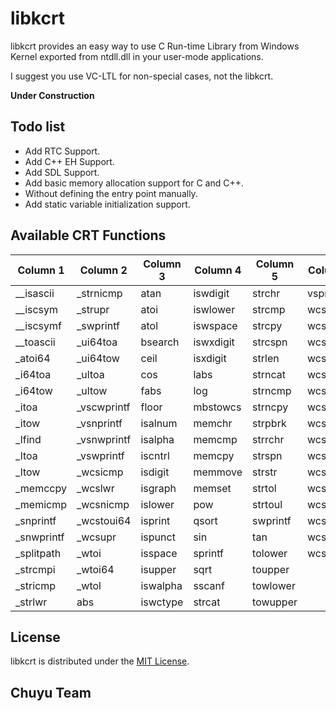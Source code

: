 ﻿# libkcrt

libkcrt provides an easy way to use C Run-time Library from Windows Kernel 
exported from ntdll.dll in your user-mode applications.

I suggest you use VC-LTL for non-special cases, not the libkcrt.

**Under Construction**

## Todo list

- Add RTC Support.
- Add C++ EH Support.
- Add SDL Support.
- Add basic memory allocation support for C and C++.
- Without defining the entry point manually.
- Add static variable initialization support.

## Available CRT Functions

| Column 1   | Column 2    | Column 3 | Column 4  | Column 5 | Column 6 |
|------------|-------------|----------|-----------|----------|----------|
| __isascii  | _strnicmp   | atan     | iswdigit  | strchr   | vsprintf |
| __iscsym   | _strupr     | atoi     | iswlower  | strcmp   | wcscat   |
| __iscsymf  | _swprintf   | atol     | iswspace  | strcpy   | wcschr   |
| __toascii  | _ui64toa    | bsearch  | iswxdigit | strcspn  | wcscmp   |
| _atoi64    | _ui64tow    | ceil     | isxdigit  | strlen   | wcscpy   |
| _i64toa    | _ultoa      | cos      | labs      | strncat  | wcscspn  |
| _i64tow    | _ultow      | fabs     | log       | strncmp  | wcslen   |
| _itoa      | _vscwprintf | floor    | mbstowcs  | strncpy  | wcsncat  |
| _itow      | _vsnprintf  | isalnum  | memchr    | strpbrk  | wcsncmp  |
| _lfind     | _vsnwprintf | isalpha  | memcmp    | strrchr  | wcsncpy  |
| _ltoa      | _vswprintf  | iscntrl  | memcpy    | strspn   | wcspbrk  |
| _ltow      | _wcsicmp    | isdigit  | memmove   | strstr   | wcsrchr  |
| _memccpy   | _wcslwr     | isgraph  | memset    | strtol   | wcsspn   |
| _memicmp   | _wcsnicmp   | islower  | pow       | strtoul  | wcsstr   |
| _snprintf  | _wcstoui64  | isprint  | qsort     | swprintf | wcstol   |
| _snwprintf | _wcsupr     | ispunct  | sin       | tan      | wcstombs |
| _splitpath | _wtoi       | isspace  | sprintf   | tolower  | wcstoul  |
| _strcmpi   | _wtoi64     | isupper  | sqrt      | toupper  |          |
| _stricmp   | _wtol       | iswalpha | sscanf    | towlower |          |
| _strlwr    | abs         | iswctype | strcat    | towupper |          |

## License

libkcrt is distributed under the [MIT License](LICENSE).

## Chuyu Team
